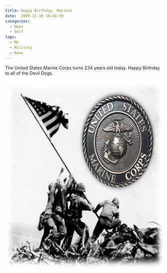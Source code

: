 ```yaml
---
title: Happy Birthday, Marines
date:  2009-11-10 18:48:39
categories:
  - News
  - Self
tags:
  - Me
  - Military
  - News
---
```


The United States Marine Corps turns 234 years old today. Happy Birthday to all of the Devil Dogs.

<a href="/assets/images/posts/2009/11/234.png" rel="shadowbox"><img class="alignleft size-full wp-image-428" title="Happy 234th Birthday Marine Corps" src="/assets/images/posts/2009/11/234.png" alt="Happy 234th Birthday Marine Corps" width="665" height="603" /></a>
